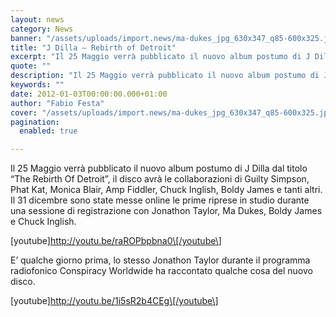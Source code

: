 ```yaml
---
layout: news
category: News
banner: "/assets/uploads/import.news/ma-dukes_jpg_630x347_q85-600x325.jpg"
title: "J Dilla – Rebirth of Detroit"
excerpt: "Il 25 Maggio verrà pubblicato il nuovo album postumo di J Dilla dal titolo “The Rebirth Of Detroit”, il disco avrà le collaborazioni di Guilty Simpson, Phat Kat, Monica Blair, Amp Fiddler, Chuck Inglish, Boldy James e tanti altri. Il 31 dicembre sono state messe online le prime riprese in studio durante una sessione di [&hellip"
quote: ""
description: "Il 25 Maggio verrà pubblicato il nuovo album postumo di J Dilla dal titolo “The Rebirth Of Detroit”, il disco avrà le collaborazioni di Guilty Simpson, Phat Kat, Monica Blair, Amp Fiddler, Chuck Inglish, Boldy James e tanti altri. Il 31 dicembre sono state messe online le prime riprese in studio durante una sessione di [&hellip"
keywords: ""
date: 2012-01-03T00:00:00.000+01:00
author: "Fabio Festa"
cover: "/assets/uploads/import.news/ma-dukes_jpg_630x347_q85-600x325.jpg"
pagination:
  enabled: true

---
```


Il 25 Maggio verrà pubblicato il nuovo album postumo di J Dilla dal titolo “The Rebirth Of Detroit”, il disco avrà le collaborazioni di Guilty Simpson, Phat Kat, Monica Blair, Amp Fiddler, Chuck Inglish, Boldy James e tanti altri. Il 31 dicembre sono state messe online le prime riprese in studio durante una sessione di registrazione con Jonathon Taylor, Ma Dukes, Boldy James e Chuck Inglish.

\[youtube\]http://youtu.be/raROPbpbna0\[/youtube\]

E’ qualche giorno prima, lo stesso Jonathon Taylor durante il programma radiofonico Conspiracy Worldwide ha raccontato qualche cosa del nuovo disco.

\[youtube\]http://youtu.be/1i5sR2b4CEg\[/youtube\]
